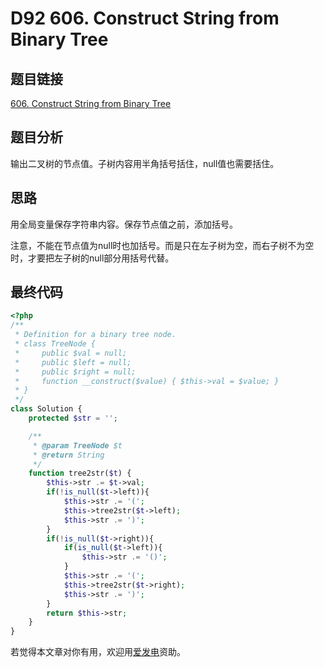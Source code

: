# D92 606. Construct String from Binary Tree

## 题目链接

[606. Construct String from Binary Tree](https://leetcode.com/problems/construct-string-from-binary-tree/)

## 题目分析

输出二叉树的节点值。子树内容用半角括号括住，null值也需要括住。

## 思路

用全局变量保存字符串内容。保存节点值之前，添加括号。

注意，不能在节点值为null时也加括号。而是只在左子树为空，而右子树不为空时，才要把左子树的null部分用括号代替。

## 最终代码

```php
<?php
/**
 * Definition for a binary tree node.
 * class TreeNode {
 *     public $val = null;
 *     public $left = null;
 *     public $right = null;
 *     function __construct($value) { $this->val = $value; }
 * }
 */
class Solution {
    protected $str = '';

    /**
     * @param TreeNode $t
     * @return String
     */
    function tree2str($t) {
        $this->str .= $t->val;
        if(!is_null($t->left)){
            $this->str .= '(';
            $this->tree2str($t->left);
            $this->str .= ')';
        }
        if(!is_null($t->right)){
            if(is_null($t->left)){
                $this->str .= '()';
            }
            $this->str .= '(';
            $this->tree2str($t->right);
            $this->str .= ')';
        }
        return $this->str;
    }
}
```

若觉得本文章对你有用，欢迎用[爱发电](https://afdian.net/@skys215)资助。

